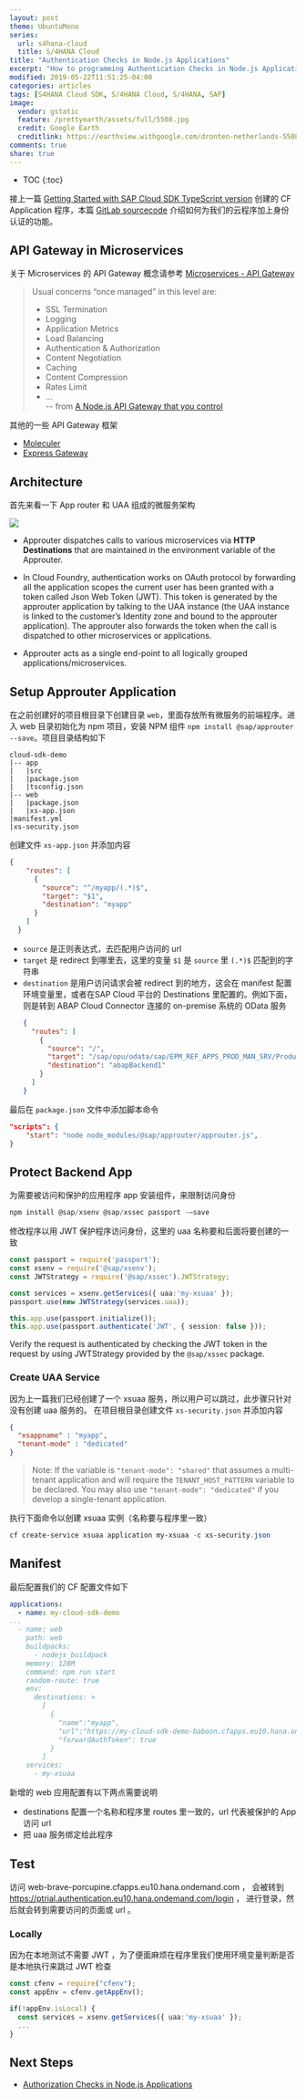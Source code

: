 ```yaml
---
layout: post
theme: UbuntuMono
series: 
  url: s4hana-cloud
  title: S/4HANA Cloud
title: "Authentication Checks in Node.js Applications"
excerpt: "How to programming Authentication Checks in Node.js Applications on SAP CloudFoundry platform"
modified: 2019-05-22T11:51:25-04:00
categories: articles
tags: [S4HANA Cloud SDK, S/4HANA Cloud, S/4HANA, SAP]
image:
  vendor: gstatic
  feature: /prettyearth/assets/full/5508.jpg
  credit: Google Earth
  creditlink: https://earthview.withgoogle.com/dronten-netherlands-5508
comments: true
share: true
---
```


* TOC
{:toc}

接上一篇 [Getting Started with SAP Cloud SDK TypeScript version](/articles/s4hana-cloud-sdk-js-getting-started/) 创建的 CF Application 程序，本篇 [GitLab sourcecode](https://gitlab.com/i.tiven.wang/s4hana-cloud-sdk-demo/tree/authentication) 介绍如何为我们的云程序加上身份认证的功能。

## API Gateway in Microservices

关于 Microservices 的 API Gateway 概念请参考 [Microservices - API Gateway](/articles/microservices-api-gateway/)

> Usual concerns “once managed” in this level are:
>* SSL Termination
>* Logging
>* Application Metrics
>* Load Balancing
>* Authentication & Authorization
>* Content Negotiation
>* Caching
>* Content Compression
>* Rates Limit
>* …<br>
>-- from [A Node.js API Gateway that you control](https://medium.com/sharenowtech/k-fastify-gateway-a-node-js-api-gateway-that-you-control-e7388c229b21)

其他的一些 API Gateway 框架

* [Moleculer](https://moleculer.services)
* [Express Gateway](https://www.express-gateway.io/)

## Architecture

首先来看一下 App router 和 UAA 组成的微服务架构

![](/images/s4hana/s4hana-cloud-sdk-authentication-app-router.png)

* Approuter dispatches calls to various microservices via **HTTP Destinations** that are maintained in the environment variable of the Approuter.
* In Cloud Foundry, authentication works on OAuth protocol by forwarding all the application scopes the current user has been granted with a token called Json Web Token (JWT). This token is generated by the approuter application by talking to the UAA instance (the UAA instance is linked to the customer’s Identity zone and bound to the approuter application). The approuter also forwards the token when the call is dispatched to other microservices or applications.

* Approuter acts as a single end-point to all logically grouped applications/microservices.

## Setup Approuter Application

在之前创建好的项目根目录下创建目录 `web`，里面存放所有微服务的前端程序。进入 web 目录初始化为 npm 项目，安装 NPM 组件 `npm install @sap/approuter --save`。项目目录结构如下

```
cloud-sdk-demo
|-- app
|   |src
|   |package.json
|   |tsconfig.json
|-- web
|   |package.json
|   |xs-app.json
|manifest.yml
|xs-security.json
```

创建文件 `xs-app.json` 并添加内容

```json
{
    "routes": [
      {
        "source": "^/myapp/(.*)$",
        "target": "$1",
        "destination": "myapp"
      }
    ]
  }
```

* `source` 是正则表达式，去匹配用户访问的 url
* `target` 是 redirect 到哪里去，这里的变量 `$1` 是 `source` 里 `(.*)$` 匹配到的字符串
* `destination` 是用户访问请求会被 redirect 到的地方，这会在 manifest 配置环境变量里，或者在SAP Cloud 平台的 Destinations 里配置的。例如下面，则是转到 ABAP Cloud Connector 连接的 on-premise 系统的 OData 服务
  ```json
  {
    "routes": [
      {
        "source": "/",
        "target": "/sap/opu/odata/sap/EPM_REF_APPS_PROD_MAN_SRV/Products",
        "destination": "abapBackend1"
      }
    ]
  }
  ```

最后在 `package.json` 文件中添加脚本命令

```json
"scripts": {
    "start": "node node_modules/@sap/approuter/approuter.js",
}
```

## Protect Backend App

为需要被访问和保护的应用程序 app 安装组件，来限制访问身份

```powershell
npm install @sap/xsenv @sap/xssec passport -–save
```

修改程序以用 JWT 保护程序访问身份，这里的 uaa 名称要和后面将要创建的一致

```typescript
const passport = require('passport');
const xsenv = require('@sap/xsenv');
const JWTStrategy = require('@sap/xssec').JWTStrategy;

const services = xsenv.getServices({ uaa:'my-xsuaa' });
passport.use(new JWTStrategy(services.uaa));

this.app.use(passport.initialize());
this.app.use(passport.authenticate('JWT', { session: false }));
```

Verify the request is authenticated by checking the JWT token in the request by using JWTStrategy provided by the `@sap/xssec` package.

### Create UAA Service

因为上一篇我们已经创建了一个 xsuaa 服务，所以用户可以跳过，此步骤只针对没有创建 uaa 服务的。
在项目根目录创建文件 `xs-security.json` 并添加内容

```json
{
  "xsappname" : "myapp",
  "tenant-mode" : "dedicated"
}
```

> Note: If the variable is `"tenant-mode": "shared"` that assumes a multi-tenant application and will require the `TENANT_HOST_PATTERN` variable to be declared. You may also use `"tenant-mode": "dedicated"` if you develop a single-tenant application.

执行下面命令以创建 xsuaa 实例（名称要与程序里一致）

```powershell
cf create-service xsuaa application my-xsuaa -c xs-security.json
```

## Manifest

最后配置我们的 CF 配置文件如下

```yaml
applications:
  - name: my-cloud-sdk-demo
...
  - name: web
    path: web
    buildpacks:
      - nodejs_buildpack
    memory: 128M
    command: npm run start
    random-route: true
    env:
      destinations: >
        [
          {
            "name":"myapp",
            "url":"https://my-cloud-sdk-demo-baboon.cfapps.eu10.hana.ondemand.com/",
            "forwardAuthToken": true
          }
        ]
    services:
      - my-xsuaa
```

新增的 web 应用配置有以下两点需要说明

* destinations 配置一个名称和程序里 routes 里一致的，url 代表被保护的 App 访问 url
* 把 uaa 服务绑定给此程序

## Test

访问 web-brave-porcupine.cfapps.eu10.hana.ondemand.com ，
会被转到 https://ptrial.authentication.eu10.hana.ondemand.com/login ，
进行登录，然后就会转到需要访问的页面或 url 。

### Locally

因为在本地测试不需要 JWT ，为了便面麻烦在程序里我们使用环境变量判断是否是本地执行来跳过 JWT 检查

```typescript
const cfenv = require("cfenv");
const appEnv = cfenv.getAppEnv();

if(!appEnv.isLocal) {
  const services = xsenv.getServices({ uaa:'my-xsuaa' });
  ...
}
```

## Next Steps

* [Authorization Checks in Node.js Applications](/articles/s4hana-cloud-sdk-js-authorization/)